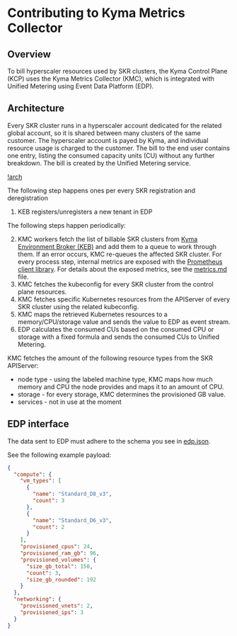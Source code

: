 # Contributing to Kyma Metrics Collector

## Overview

To bill hyperscaler resources used by SKR clusters, the Kyma Control Plane (KCP) uses the Kyma Metrics Collector (KMC), which is integrated with Unified Metering using Event Data Platform (EDP).

## Architecture

Every SKR cluster runs in a hyperscaler account dedicated for the related global account, so it is shared between many clusters of the same customer. The hyperscaler account is payed by Kyma, and individual resource usage is charged to the customer. The bill to the end user contains one entry, listing the consumed capacity units (CU) without any further breakdown. The bill is created by the Unified Metering service.

[!arch](./assets/arch.drawio.svg)

The following step happens ones per every SKR registration and deregistration

1. KEB registers/unregisters a new tenant in EDP

The following steps happen periodically:

2. KMC workers fetch the list of billable SKR clusters from [Kyma Environment Broker (KEB)](https://github.com/kyma-project/kyma-environment-broker/tree/main) and add them to a queue to work through them. If an error occurs, KMC re-queues the affected SKR cluster. For every process step, internal metrics are exposed with the [Prometheus client library](https://github.com/prometheus/client_golang). For details about the exposed metrics, see the [metrics.md](./metrics.md) file.
2. KMC fetches the kubeconfig for every SKR cluster from the control plane resources.
2. KMC fetches specific Kubernetes resources from the APIServer of every SKR cluster using the related kubeconfig.
2. KMC maps the retrieved Kubernetes resources to a memory/CPU/storage value and sends the value to EDP as event stream.
2. EDP calculates the consumed CUs based on the consumed CPU or storage with a fixed formula and sends the consumed CUs to Unified Metering.

KMC fetches the amount of the following resource types from the SKR APIServer:
- node type - using the labeled machine type, KMC maps how much memory and CPU the node provides and maps it to an amount of CPU.
- storage - for every storage, KMC determines the provisioned GB value.
- services - not in use at the moment

## EDP interface

The data sent to EDP must adhere to the schema you see in [edp.json](./assets/edp.json).

See the following example payload:

```json
{
  "compute": {
    "vm_types": [
      {
        "name": "Standard_D8_v3",
        "count": 3
      },
      {
        "name": "Standard_D6_v3",
        "count": 2
      }
    ],
    "provisioned_cpus": 24,
    "provisioned_ram_gb": 96,
    "provisioned_volumes": {
      "size_gb_total": 150,
      "count": 3,
      "size_gb_rounded": 192
    }
  },
  "networking": {
    "provisioned_vnets": 2,
    "provisioned_ips": 3
  }
}
```